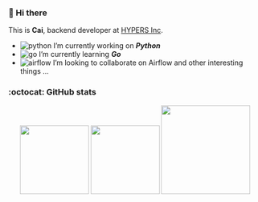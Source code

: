 
<!-- **runningzyp/runningzyp** is a ✨ _special_ ✨ repository because its `README.md` (this file) appears on your GitHub profile. 
Here are some ideas to get you started: -->

### 👋 Hi there 

This is **Cai**, backend developer at [HYPERS Inc](https://hypers.com/).

- ![python](https://xiangcaihua-blog.oss-cn-shanghai.aliyuncs.com/pic-go/Python.svg)    I’m currently working on ***Python***
- ![go](https://xiangcaihua-blog.oss-cn-shanghai.aliyuncs.com/pic-go/golang_2.svg)    I’m currently learning ***Go*** 
- ![airflow](https://xiangcaihua-blog.oss-cn-shanghai.aliyuncs.com/pic-go/airflow_1.svg) I’m looking to collaborate on Airflow and other interesting things ...
<!-- - 📫 How to reach me: 
     - Personal: [Xiangcai's Backyard](https://www.xiangcaihua.com)
     - mail: zhanyunpeng1996@qq.com -->
<!-- - 🤔 I’m looking for help with ... -->
<!-- - ![bungee](https://xiangcaihua-blog.oss-cn-shanghai.aliyuncs.com/pic-go/bungee.svg) Ask me about ... -->

### :octocat: GitHub stats

<div align="center">
  <img height="137px" src="https://github-readme-stats.vercel.app/api?username=runningzyp&hide_title=true&hide_border=true&show_icons=true&line_height=21" />
  <img height="137px" src="https://github-readme-stats.vercel.app/api/top-langs/?username=runningzyp&hide_title=true&hide_border=true&layout=compact&langs_count=5" />
  <img height="177px" src="http://github-readme-streak-stats.herokuapp.com?user=runningzyp&hide_border=true" />
     
</div>

<!-- [![RunningZyp's GitHub stats](https://github-readme-stats.vercel.app/api?username=runningzyp&?count_private=true&show_icons=truee)]()

[![Top Langs](https://github-readme-stats.vercel.app/api/top-langs/?username=runningzyp&hide=php,mako&layout=compact)]() -->


<!-- ### :calendar: Plan ### -->

<!-- [![GitHub Streak](http://github-readme-streak-stats.herokuapp.com?user=runningzyp&hide_border=true)]() -->
